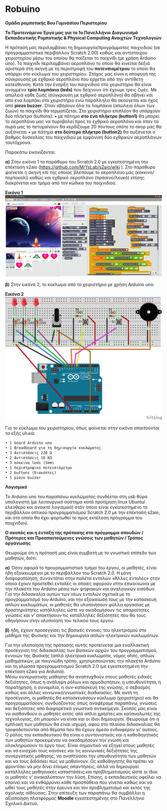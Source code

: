 # Robuino

**Ομάδα ρομποτικής 8ου Γυμνασίου Περιστερίου**

**To Προτεινόμενο Έργο μας για το 1ο Πανελλήνιο Διαγωνισμό Εκπαιδευτικής Ρομποτικής & Physical Computing Ανοιχτών Τεχνολογιών**

Η πρότασή μας περιλαμβάνει τη δημιουργία/προγράμματος παιχνιδιού (σε προγραμματιστικό περιβάλλον Scratch 2.00) καθώς και αντίστοιχου χειριστηρίου μέσω του οποίου θα παίζεται το παιχνίδι (με χρήση Arduino uno). 
Το παιχνίδι περιλαμβάνει αεροπλάνο το οποίο θα κινείται δεξιά αριστερά στη σκηνή με τη περιστροφή του **ποτενσιομέτρου** το οποίο θα υπάρχει στο κύκλωμα του χειριστηρίου. Στόχος μας είναι η αποφυγή της σύγκρουσης με εχθρικό αεροπλάνο που έρχεται από την αντίθετη κατεύθυνση. Κατά την έναρξη του παιχνιδιού στο χειριστήριο θα είναι αναμμένα **τρία λαμπάκια (leds)** που δείχνουν ότι έχουμε τρεις ζωές. Με απώλειά κάθε ζωής (σύγκρουση με εχθρικό αεροπλάνο) θα σβήνει και από ένα λαμπάκι στο χειριστήριο ενώ παράλληλα θα ακούγεται και ήχος από **piezo buzzer**. Όταν σβήσουν όλα τα λαμπάκια (απώλεια όλων των ζωών) το παιχνίδι θα τερματίζεται. 
Στο χειριστήριο επιπλέον θα υπάρχουν δύο πλήκτρα (buttons): 
    • με πάτημα **στο ένα πλήκτρο (button1)** θα  μπορεί το αεροπλάνο μας να πυροβολεί προς το εχθρικό αεροπλάνο και όταν τα πυρά μας το πετυχαίνουν θα κερδίζουμε 20 πόντους οπότε το σκορ μας θα αυξάνεται
    • με πάτημα **στο δεύτερο πλήκτρο (button2)** θα αυξάνεται ο βαθμός δυσκολίας του παιχνιδιού με εμφάνιση δύο εχθρικών αεροπλάνων ταυτόχρονα.
    
Παρακάτω εικονίζονται:

**α)** Στην εικόνα 1 το παράθυρο του Scratch 2.0 με εγκατεστημένη την επέκταση s2aio (https://github.com/MrYsLab/s2aio/wiki ). Στο παράθυρο φαίνεται η σκηνή επί της οποίας βλέπουμε το αεροπλάνο μας (κόκκινο/πορτοκαλί)  καθώς και εχθρικό αεροπλάνο (πράσινο/λευκό) επίσης διακρίνεται και τμήμα από τον κώδικα του παιχνιδιού.

**Εικόνα 1**
![Github Robuino](/plane-project.png)
                                                       

**β)** Στην εικόνα 2, το κύκλωμα από το χειριστήριο με χρήση Arduino uno: 

**Εικόνα 2**
![Github Robuino](/circuit.png)
                                                           

Για το κύκλωμα του χειριστηρίου, όπως φαίνεται στην εικόνα απαιτούνται τα εξής υλικά:

    • 1 board Arduino uno
    • 1 Breadboard για τη δημιουργία κυκλώματος
    • 3 Αντιστάσεις 220 Ω
    • 2 Αντιστάσεις 10 ΚΩ
    • 3 κόκκινα leds (5mm)
    • 1 περιστροφικό ποτενσιόμετρο
    • 2 buttons (διακόπτες)
    • 1 piezo buzzer 

**Λογισμικό**

 Το Arduino uno του παραπάνω κυκλώματος συνδέεται στη usb θύρα υπολογιστή (με λειτουργικό σύστημα κατά προτίμηση linux Ubuntu/ελεύθερο και ανοικτό λογισμικό) στόν οποίο είναι εγκατεστημένο το περιβάλλον οπτικού προγραμματισμού Scratch 2.0 με την επέκταση s2aio, και στο οποίο θα έχει φορτωθεί το προς εκτέλεση πρόγραμμα του παιχνιδιού.
 
 **Ο σκοπός και η ένταξη της πρότασης στο πρόγραμμα σπουδών / Πρότερες και Προαπαιτούμενες γνώσεις των μαθητών / Τρόπος οργάνωσης** 

Θεωρούμε ότι η πρότασή μας είναι συμβατή με το γνωστικό επίπεδο των μαθητών, διότι:

**α)** Όσον αφορά το προγραμματιστικό τμήμα του έργου, οι μαθητές, είναι ήδη εξοικειωμένοι με το περιβάλλον του Scratch 2.0. Η μόνη διαφοροποίηση, συναντάται στην παλέτα εντολών «Άλλες εντολές» στην οποία έχουν προστεθεί  εντολές οι οποίες αφορούν στην επικοινωνία με την πλακέτα του Arduino μέσω των ψηφιακών και αναλογικών εισόδων.
Για την διδασκαλία αυτών των νέων εντολών σχετικά με το προγραμματισμό του Arduino, και την εξοικείωσή τους με την κατασκευή απλών κυκλωμάτων, οι μαθητές θα υλοποιήσουν φύλλα εργασίας με δραστηριότητες κατάλληλες ώστε να οικοδομήσουν τις απαραίτητες γνώσεις και ν’ αποκτήσουν τις κατάλληλες δεξιότητες που θα τους οδηγήσουν στην υλοποίηση του τελικού τους έργου.

**β)** ήδη, έχουν προσεγγίσει τις βασικές έννοιες του ηλεκτρισμού στο μάθημα της Φυσικής και την δημιουργία απλών ηλεκτρικών κυκλωμάτων.

Για την υλοποίηση της πρότασης αυτής προτείνεται μια εναλλακτική προσέγγιση της διδασκαλίας των βασικών αρχών του προγραμματισμού, εννοιών της Φυσικής (απλά ηλεκτρικά κυκλώματα, νόμος ohm), απλών μαθηματικών, με παιγνιώδη τρόπο, χρησιμοποιώντας την πλακέτα Arduino και τη γλώσσα προγραμματισμού Scratch 2.0 (με εγκατεστημένη την επέκταση s2aio για Arduino).  
Μέσω συνεργατικής μάθησης θα αναπτυχθούν στους μαθητές ειδικές δεξιότητες, όπως η ανάληψη ρόλων και αρμοδιοτήτων, η υπευθυνότητα, η παρατήρηση, η συνομιλία, η συν-κατασκευή της γνώσης, ο σεβασμός καθώς και άλλες κοινωνικό/γνωστικές διαδικασίες. Με αυτή τη προσέγγιση, οι μαθητές θα κατασκευάσουν κύκλωμα  (χειριστήριο) και θα προγραμματίσουν, συνδυάζοντας όπως αναφέραμε  παραπάνω, γνώσεις και δεξιότητες από διαφορετικά γνωστικά αντικείμενα.  Σκοπός μας είναι να αισθανθούν οι μαθητές εκτός από απλοί χρήστες και καταναλωτές της τεχνολογίας, ότι μπορούν να είναι και οι ίδιοι δημιουργοί. 
Θεωρούμε ότι η εμπλοκή των μαθητών θα είναι ισχυρή, αφού στο πλαίσιο διδασκαλίας θα τροφοδοτούνται από θέματα που θα έχουν άμεσο ενδιαφέρον γι’ αυτούς.
Ο ρόλος του εκπαιδευτικού θα είναι ο συντονιστικός και η καθοδηγητικός των μαθητών προκειμένου να οικοδομήσουν την γνώση και ολοκληρώσουν το έργο τους. Είναι σημαντικό να εξηγεί στους μαθητές και να ενισχύει τους κανόνες και τις κοινωνικές δεξιότητες της συνεργατικής μάθησης, να αναπτύσσει την υπευθυνότητα των μαθητών και να τους διδάσκει πώς να μαθαίνουν. Ως καθοδηγητής θα πρέπει να φροντίσει να μην δίνει έτοιμες απαντήσεις, αλλά να δημιουργεί κατάλληλες μαθησιακές καταστάσεις και προβληματισμούς ώστε οι ίδιοι οι μαθητές ν’ ανακαλύπτουν την λύση. Επίσης, ο εκπαιδευτικός οφείλει να επαινεί και να ενθαρρύνει κάθε προσπάθεια που γίνεται καθώς και να ωθεί τους μαθητές στην έρευνα και τον προβληματισμό και εκτός της σχολικής αίθουσας.
Στην επίτευξη των παραπάνω θα συμβάλλει η αξιοποίηση πλατφόρμας **Μoodle** εγκατεστημένης στο Πανελλήνιο Σχολικό Δίκτυο.

